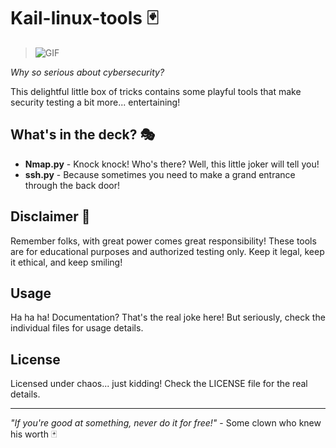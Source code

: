 # Kail-linux-tools 🃏

> ![GIF](https://media.giphy.com/media/v1.Y2lkPWVjZjA1ZTQ3NWN1encxeXBwcXR3bXF3dnVtbmRxdnpvYzF2aXNlYWFxMWhicXhtOCZlcD12MV9naWZzX3JlbGF0ZWQmY3Q9Zw/7OlD6XywZsSyBSa8vd/giphy.gif)

*Why so serious about cybersecurity?* 

This delightful little box of tricks contains some playful tools that make security testing a bit more... entertaining! 

## What's in the deck? 🎭

* **Nmap.py** - Knock knock! Who's there? Well, this little joker will tell you! 
* **ssh.py** - Because sometimes you need to make a grand entrance through the back door!

## Disclaimer 🎪

Remember folks, with great power comes great responsibility! These tools are for educational purposes and authorized testing only. Keep it legal, keep it ethical, and keep smiling! 

## Usage

Ha ha ha! Documentation? That's the real joke here! But seriously, check the individual files for usage details.

## License

Licensed under chaos... just kidding! Check the LICENSE file for the real details.

---
*"If you're good at something, never do it for free!"* - Some clown who knew his worth 🃏
